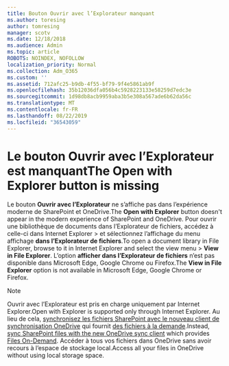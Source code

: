 ```yaml
---
title: Bouton Ouvrir avec l’Explorateur manquant
ms.author: toresing
author: tomresing
manager: scotv
ms.date: 12/18/2018
ms.audience: Admin
ms.topic: article
ROBOTS: NOINDEX, NOFOLLOW
localization_priority: Normal
ms.collection: Adm_O365
ms.custom: ''
ms.assetid: 712afc25-b9db-4f55-bf79-9f4e5861ab9f
ms.openlocfilehash: 35b12036dfa056b4c5928223133e58259d7edc3e
ms.sourcegitcommit: 1d98db8acb9959aba3b5e308a567ade6b62da56c
ms.translationtype: MT
ms.contentlocale: fr-FR
ms.lasthandoff: 08/22/2019
ms.locfileid: "36543059"
---
```

# <a name="the-open-with-explorer-button-is-missing"></a><span data-ttu-id="ba418-102">Le bouton Ouvrir avec l’Explorateur est manquant</span><span class="sxs-lookup"><span data-stu-id="ba418-102">The Open with Explorer button is missing</span></span>

<span data-ttu-id="ba418-103">Le bouton **Ouvrir avec l’Explorateur** ne s’affiche pas dans l’expérience moderne de SharePoint et OneDrive.</span><span class="sxs-lookup"><span data-stu-id="ba418-103">The **Open with Explorer** button doesn't appear in the modern experience of SharePoint and OneDrive.</span></span> <span data-ttu-id="ba418-104">Pour ouvrir une bibliothèque de documents dans l’Explorateur de fichiers, accédez à celle-ci dans Internet Explorer \> et sélectionnez l’affichage du menu affichage **dans l’Explorateur de fichiers**.</span><span class="sxs-lookup"><span data-stu-id="ba418-104">To open a document library in File Explorer, browse to it in Internet Explorer and select the view menu \> **View in File Explorer**.</span></span> <span data-ttu-id="ba418-105">L’option **afficher dans l’Explorateur de fichiers** n’est pas disponible dans Microsoft Edge, Google Chrome ou Firefox.</span><span class="sxs-lookup"><span data-stu-id="ba418-105">The **View in File Explorer** option is not available in Microsoft Edge, Google Chrome or Firefox.</span></span> 
  
> [!NOTE]
> <span data-ttu-id="ba418-106">Ouvrir avec l’Explorateur est pris en charge uniquement par Internet Explorer.</span><span class="sxs-lookup"><span data-stu-id="ba418-106">Open with Explorer is supported only through Internet Explorer.</span></span> <span data-ttu-id="ba418-107">Au lieu de cela, [synchronisez les fichiers SharePoint avec le nouveau client de synchronisation OneDrive](https://support.office.com/article/6de9ede8-5b6e-4503-80b2-6190f3354a88.aspx) qui fournit [des fichiers à la demande](https://support.office.com/article/0e6860d3-d9f3-4971-b321-7092438fb38e.aspx).</span><span class="sxs-lookup"><span data-stu-id="ba418-107">Instead, [sync SharePoint files with the new OneDrive sync client](https://support.office.com/article/6de9ede8-5b6e-4503-80b2-6190f3354a88.aspx) which provides [Files On-Demand](https://support.office.com/article/0e6860d3-d9f3-4971-b321-7092438fb38e.aspx).</span></span> <span data-ttu-id="ba418-108">Accéder à tous vos fichiers dans OneDrive sans avoir recours à l’espace de stockage local.</span><span class="sxs-lookup"><span data-stu-id="ba418-108">Access all your files in OneDrive without using local storage space.</span></span> 
  

